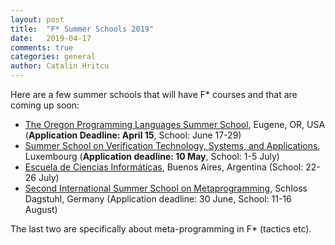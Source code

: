 ```yaml
---
layout: post
title:  "F* Summer Schools 2019"
date:   2019-04-17
comments: true
categories: general
author: Catalin Hritcu
---
```


Here are a few summer schools that will have F* courses and that are coming up soon:
- [The Oregon Programming Languages Summer
  School](https://www.cs.uoregon.edu/research/summerschool/summer19/),
  Eugene, OR, USA (**Application Deadline: April 15**, School: June 17-29)
- [Summer School on Verification Technology, Systems, and
  Applications](http://resources.mpi-inf.mpg.de/departments/rg1/conferences/vtsa19),
  Luxembourg (**Application deadline: 10 May**, School: 1-5 July)
- [Escuela de Ciencias Informáticas](https://eci2019.dc.uba.ar/cursos.html),
  Buenos Aires, Argentina (School: 22-26 July)
- [Second International Summer School on
  Metaprogramming](https://www.cl.cam.ac.uk/events/metaprog/2019/index.html),
  Schloss Dagstuhl, Germany (Application deadline: 30 June, School: 11-16 August)

The last two are specifically about meta-programming in F* (tactics etc).
